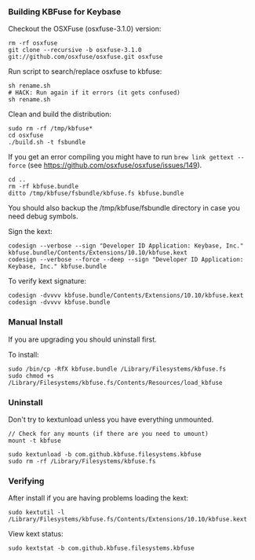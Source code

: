 ### Building KBFuse for Keybase

Checkout the OSXFuse (osxfuse-3.1.0) version:

    rm -rf osxfuse
    git clone --recursive -b osxfuse-3.1.0 git://github.com/osxfuse/osxfuse.git osxfuse

Run script to search/replace osxfuse to kbfuse:

    sh rename.sh
    # HACK: Run again if it errors (it gets confused)
    sh rename.sh

Clean and build the distribution:

    sudo rm -rf /tmp/kbfuse*
    cd osxfuse
    ./build.sh -t fsbundle

If you get an error compiling you might have to run `brew link gettext --force` (see https://github.com/osxfuse/osxfuse/issues/149).

    cd ..
    rm -rf kbfuse.bundle
    ditto /tmp/kbfuse/fsbundle/kbfuse.fs kbfuse.bundle

You should also backup the /tmp/kbfuse/fsbundle directory in case you need debug symbols.

Sign the kext:

    codesign --verbose --sign "Developer ID Application: Keybase, Inc." kbfuse.bundle/Contents/Extensions/10.10/kbfuse.kext
    codesign --verbose --force --deep --sign "Developer ID Application: Keybase, Inc." kbfuse.bundle

To verify kext signature:

    codesign -dvvvv kbfuse.bundle/Contents/Extensions/10.10/kbfuse.kext
    codesign -dvvvv kbfuse.bundle

### Manual Install

If you are upgrading you should uninstall first.

To install:

    sudo /bin/cp -RfX kbfuse.bundle /Library/Filesystems/kbfuse.fs
    sudo chmod +s /Library/Filesystems/kbfuse.fs/Contents/Resources/load_kbfuse

### Uninstall

Don't try to kextunload unless you have everything unmounted.

    // Check for any mounts (if there are you need to umount)
    mount -t kbfuse

    sudo kextunload -b com.github.kbfuse.filesystems.kbfuse
    sudo rm -rf /Library/Filesystems/kbfuse.fs

### Verifying

After install if you are having problems loading the kext:

    sudo kextutil -l /Library/Filesystems/kbfuse.fs/Contents/Extensions/10.10/kbfuse.kext

View kext status:

    sudo kextstat -b com.github.kbfuse.filesystems.kbfuse
